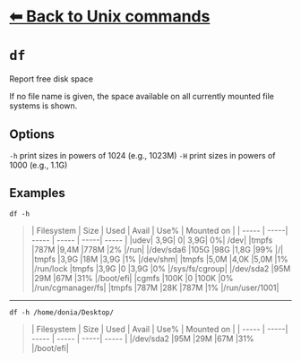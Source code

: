 # [⬅ Back	to Unix commands](Unix.md)
# `df`
Report free disk space

If no file name is given, the space available on all currently mounted file systems is shown.

## Options
`-h` print sizes in powers of 1024 (e.g., 1023M)
`-H` print sizes in powers of 1000 (e.g., 1.1G)

## Examples
`df -h`
>| Filesystem | Size | Used | Avail | Use% | Mounted on |
| ----- | -----| ----- | ----- | -----| ----- |
|udev|            3,9G|     0|  3,9G|   0%| /dev|
|tmpfs           |787M  |9,4M  |778M   |2% |/run|
|/dev/sda6       |105G   |98G  |1,8G  |99% |/|
|tmpfs           |3,9G   |18M  |3,9G   |1% |/dev/shm|
|tmpfs           |5,0M  |4,0K  |5,0M   |1% |/run/lock
|tmpfs           |3,9G     |0  |3,9G   |0% |/sys/fs/cgroup|
|/dev/sda2        |95M   |29M   |67M  |31% |/boot/efi|
|cgmfs           |100K     |0  |100K   |0% |/run/cgmanager/fs|
|tmpfs           |787M   |28K  |787M   |1% |/run/user/1001|

---
`df -h /home/donia/Desktop/`
>| Filesystem | Size | Used | Avail | Use% | Mounted on |
| ----- | -----| ----- | ----- | -----| ----- |
|/dev/sda2        |95M   |29M   |67M  |31% |/boot/efi|
